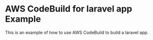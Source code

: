 # AWS CodeBuild for laravel app Example
This is an example of how to use AWS CodeBuild to build a laravel app.